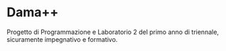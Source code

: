 # Dama++
Progetto di Programmazione e Laboratorio 2 del primo anno di triennale, sicuramente impegnativo e formativo.
